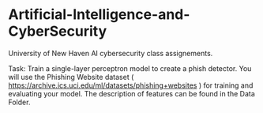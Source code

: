 # Artificial-Intelligence-and-CyberSecurity
University of New Haven AI cybersecurity class assignements.

Task: Train a single-layer perceptron model to create a phish detector. You will use the Phishing Website dataset ( https://archive.ics.uci.edu/ml/datasets/phishing+websites ) for training and evaluating your model. The description of features can be found in the Data Folder. 
